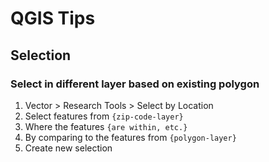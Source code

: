# QGIS Tips
## Selection
### Select in different layer based on existing polygon
1. Vector > Research Tools > Select by Location
2. Select features from `{zip-code-layer}`
3. Where the features `{are within, etc.}`
4. By comparing to the features from `{polygon-layer}`
5. Create new selection
